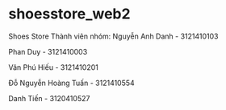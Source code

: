 # shoesstore_web2
Shoes Store
Thành viên nhóm:
Nguyễn Anh Danh - 3121410103

Phan Duy - 3121410003

Văn Phú Hiếu - 3121410201

Đỗ Nguyễn Hoàng Tuấn - 3121410554

Danh Tiến - 3120410527